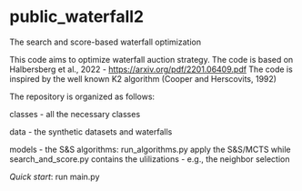 # public_waterfall2
The search and score-based waterfall optimization

This code aims to optimize waterfall auction strategy.
The code is based on Halbersberg et al., 2022 - https://arxiv.org/pdf/2201.06409.pdf
The code is inspired by the well known K2 algorithm (Cooper and Herscovits, 1992)

The repository is organized as follows:

classes - all the necessary classes

data - the synthetic datasets and waterfalls

models - the S&S algorithms: run_algorithms.py apply the S&S/MCTS while search_and_score.py contains the ulilizations - e.g., the neighbor selection

*Quick start*: run main.py
